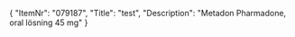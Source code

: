 {
  "ItemNr": "079187",
  "Title": "test",
  "Description": "Metadon Pharmadone, oral lösning 45 mg"
}